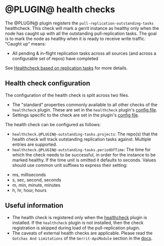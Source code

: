 @PLUGIN@ health checks
==============

The @PLUGIN@ plugin registers the `pull-replication-outstanding-tasks`
healthcheck. This check will mark a gerrit instance as healthy
only when the node has caught up with all the outstanding
pull-replication tasks. The goal is to mark the node as healthy when it
is ready to receive write traffic. "Caught up" means:

- All pending & in-flight replication tasks across all sources (and
across a configurable set of repos) have completed

See [Healthcheck based on replication tasks](https://issues.gerritcodereview.com/issues/312895374) for more details.


Health check configuration
--------------------------

The configuration of the health check is split across two files.
- The "standard" properties commonly available to all other checks
of the `healthcheck` plugin. These are set in the `healthcheck` plugin's
[config file](https://gerrit.googlesource.com/plugins/healthcheck/+/refs/heads/master/src/main/resources/Documentation/config.md#settings).
- Settings specific to the check are set in the plugin's [config file](./config.md#file-pluginconfig).


The health check can be configured as follows:
- `healthcheck.@PLUGIN@-outstanding-tasks.projects`: The repo(s) that
the health check will track outstanding replication tasks against.
Multiple entries are supported.
- `healthcheck.@PLUGIN@-outstanding-tasks.periodOfTime`: The time for
which the check needs to be successful, in order for the instance to be
marked healthy. If the time unit is omitted it defaults to seconds.
Values should use common unit suffixes to express their setting:

* ms, milliseconds
* s, sec, second, seconds
* m, min, minute, minutes
* h, hr, hour, hours


Useful information
------------------

- The health check is registered only when the [healthcheck](https://gerrit.googlesource.com/plugins/healthcheck) plugin
is installed. If the `healthcheck` plugin is not installed, then the
check registration is skipped during load of the pull-replication
plugin.
- The caveats of external health checks are applicable. Please read the
`Gotchas And Limitations` of the `Gerrit-ApiModule` section in the [docs](https://gerrit.googlesource.com/gerrit/+/refs/heads/master/Documentation/dev-plugins.txt).

